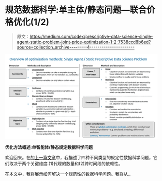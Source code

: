 # 规范数据科学:单主体/静态问题—联合价格优化(1/2)

> 原文：<https://medium.com/codex/prescriptive-data-science-single-agent-static-problem-joint-price-optimization-1-2-7538ccd8b6ed?source=collection_archive---------4----------------------->

![](img/1b5fa299138c22e5f7bb46d36be84b20.png)

**优化方法概述:单智能体/静态规定数据科学问题**

欢迎回来。在[的上一篇文章](/codex/prescriptive-data-science-101-types-of-problems-and-methods-for-a-single-agent-case-e80cf879ccb6)中，我描述了四种不同类型的规定性数据科学问题，它们取决于两个关键维度:(1)代理的数量和(2)跨时间段的依赖性。

在本文中，我将展示如何解决一个规范性的数据科学问题。我将从…
